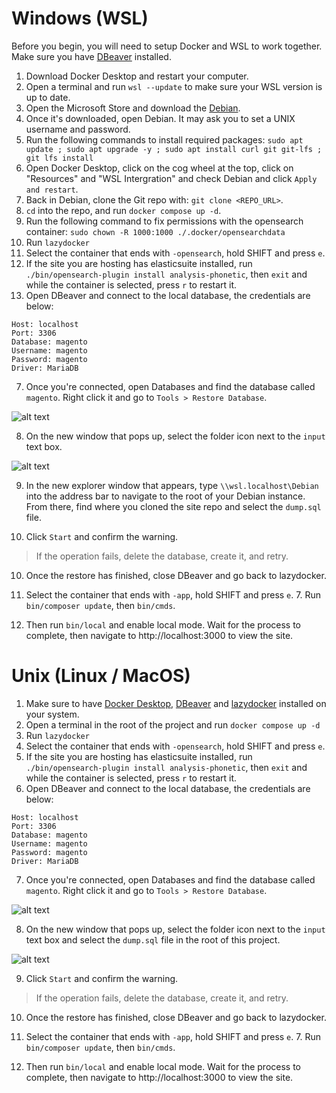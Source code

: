 # Windows (WSL)

Before you begin, you will need to setup Docker and WSL to work together. Make sure you have [DBeaver](https://dbeaver.io/) installed.

1. Download Docker Desktop and restart your computer.
2. Open a terminal and run `wsl --update` to make sure your WSL version is up to date.
3. Open the Microsoft Store and download the [Debian](https://apps.microsoft.com/detail/9MSVKQC78PK6?hl=en-us&gl=GB&ocid=pdpshare).
4. Once it's downloaded, open Debian. It may ask you to set a UNIX username and password.
5. Run the following commands to install required packages: `sudo apt update ; sudo apt upgrade -y ; sudo apt install curl git git-lfs ; git lfs install`
6. Open Docker Desktop, click on the cog wheel at the top, click on "Resources" and "WSL Intergration" and check Debian and click `Apply and restart`.
7. Back in Debian, clone the Git repo with: `git clone <REPO_URL>`.
8. `cd` into the repo, and run `docker compose up -d`.
9. Run the following command to fix permissions with the opensearch container: `sudo chown -R 1000:1000 ./.docker/opensearchdata`
10. Run `lazydocker`
11. Select the container that ends with `-opensearch`, hold SHIFT and press `e`.
12. If the site you are hosting has elasticsuite installed, run `./bin/opensearch-plugin install analysis-phonetic`, then `exit` and while the container is selected, press `r` to restart it.
13. Open DBeaver and connect to the local database, the credentials are below:

```
Host: localhost
Port: 3306
Database: magento
Username: magento
Password: magento
Driver: MariaDB
```

7.  Once you're connected, open Databases and find the database called `magento`. Right click it and go to `Tools > Restore Database`.

![alt text](./dbeaver-restore.png)

8.  On the new window that pops up, select the folder icon next to the `input` text box.

![alt text](./dbeaver-restore-input.png)

9. In the new explorer window that appears, type `\\wsl.localhost\Debian` into the address bar to navigate to the root of your Debian instance. From there, find where you cloned the site repo and select the `dump.sql` file.

10. Click `Start` and confirm the warning.

> If the operation fails, delete the database, create it, and retry.

10. Once the restore has finished, close DBeaver and go back to lazydocker.

11. Select the container that ends with `-app`, hold SHIFT and press `e`. 7. Run `bin/composer update`, then `bin/cmds`.
12. Then run `bin/local` and enable local mode. Wait for the process to complete, then navigate to http://localhost:3000 to view the site.

# Unix (Linux / MacOS)

1. Make sure to have [Docker Desktop](https://www.docker.com/products/docker-desktop/), [DBeaver](https://dbeaver.io/) and [lazydocker](https://github.com/jesseduffield/lazydocker) installed on your system.
2. Open a terminal in the root of the project and run `docker compose up -d`
3. Run `lazydocker`
4. Select the container that ends with `-opensearch`, hold SHIFT and press `e`.
5. If the site you are hosting has elasticsuite installed, run `./bin/opensearch-plugin install analysis-phonetic`, then `exit` and while the container is selected, press `r` to restart it.
6. Open DBeaver and connect to the local database, the credentials are below:

```
Host: localhost
Port: 3306
Database: magento
Username: magento
Password: magento
Driver: MariaDB
```

7.  Once you're connected, open Databases and find the database called `magento`. Right click it and go to `Tools > Restore Database`.

![alt text](./dbeaver-restore.png)

8.  On the new window that pops up, select the folder icon next to the `input` text box and select the `dump.sql` file in the root of this project.

![alt text](./dbeaver-restore-input.png)

9. Click `Start` and confirm the warning.

> If the operation fails, delete the database, create it, and retry.

10. Once the restore has finished, close DBeaver and go back to lazydocker.

11. Select the container that ends with `-app`, hold SHIFT and press `e`. 7. Run `bin/composer update`, then `bin/cmds`.
12. Then run `bin/local` and enable local mode. Wait for the process to complete, then navigate to http://localhost:3000 to view the site.

